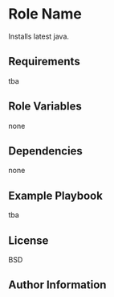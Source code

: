 Role Name
=========

Installs latest java.

Requirements
------------

tba

Role Variables
--------------

none

Dependencies
------------

none

Example Playbook
----------------

tba

License
-------

BSD

Author Information
------------------

